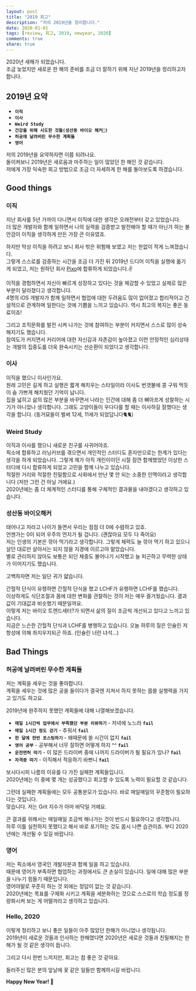 ```yaml
---
layout: post
title: "2019 회고"
description: "저의 2019년을 정리합니다."
date: 2020-01-01
tags: [review, 회고, 2019, newyear, 2020]
comments: true
share: true
---
```

 
2020년 새해가 되었습니다.  
조금 늦었지만 새로운 한 해의 준비를 조금 더 잘하기 위해 지난 2019년을 정리하고자 합니다.

## 2019년 요약
- **`이직`**
- **`이사`**
- **`Weird Study`**
- **`건강을 위해 시도한 것들(성산동 바이오 해커😬)`**
- **`허공에 날려버린 무수한 계획들`**
- **`영어`**


저의 2019년을 요약하자면 이쯤 되려나요.  
돌이켜보니 2019년은 새로움과 마주하는 일이 많았던 한 해인 것 같습니다.  
저에게 가장 익숙한 회고 방법으로 조금 더 자세하게 한 해를 돌아보도록 하겠습니다.

## Good things
### 이직
지난 회사를 5년 가까이 다니면서 이직에 대한 생각은 오래전부터 갖고 있었습니다.  
더 많은 개발자와 함께 일하면서 나의 실력을 검증받고 발전해야 할 때가 아닌가 하는 불안감이 이직을 생각하게 만든 가장 큰 이유였죠.  

하지만 막상 이직을 하려고 보니 회사 밖은 위험해 보였고 저는 한없이 작게 느껴졌습니다.  
그렇게 스스로를 검증하는 시간을 조금 더 가진 뒤 2019년 드디어 이직을 실행에 옮기게 되었고, 저는 원하던 회사 [Pixo](https://www.notion.so/pixo/974450d23a5c4738ad59d8b0a54a9f84)에 합류하게 되었습니다.✌️    

이직을 경험하면서 자신이 빠르게 성장하고 있다는 것을 체감할 수 있었고 실제로 많은 부분이 달라졌다고 생각합니다.  
4명의 iOS 개발자가 함께 일하면서 협업에 대한 두려움도 많이 없어졌고 합리적이고 건설적으로 관계하며 일한다는 것에 기쁨을 느끼고 있습니다. 역시 최고의 복지는 좋은 동료이죠!  

그리고 조직문화를 발전 시켜 나가는 것에 참여하는 부분이 커지면서 스스로 많이 성숙해지기도 했습니다.  
참여도가 커지면서 커리어에 대한 자신감과 자존감이 높아졌고 이런 안정적인 심리상태는 개발의 집중도를 더욱 완숙시키는 선순환이 되었다고 생각합니다. 

### 이사
이직을 했으니 이사인가요.  
원래 고민은 길게 하고 실행은 짧게 해치우는 스타일이라 이사도 번갯불에 콩 구워 먹듯이 숨 가쁘게 해치웠던 기억이 납니다.  
집을 넓히고 삶의 많은 부분을 바꾸면서 나라는 인간에 대해 좀 더 뼈아프게 성찰하는 시기가 아니었나 생각합니다. 그래도 고양이들이 우다다를 할 때는 이사하길 잘했다는 생각을 합니다. (동거묘들이 벌써 12세, 11세가 되었답니다🐈🐈)

### Weird Study
이직과 이사를 했으니 새로운 친구를 사귀어야죠.  
픽소에 합류하고 러닝커브를 겪으면서 개인적인 스터디도 혼자만으로는 한계가 있다는 생각을 하게 되었습니다. 그렇게 제가 아직 개린이이던 시절 잠깐 함께했었던 이상한 스터디에 다시 합류하게 되었고 고민을 함께 나누고 있습니다.  
적절한 거리와 적절한 친밀함으로 사회에서 만난 몇 안 되는 소중한 인맥이라고 생각합니다 (저만 그런 건 아닐 거에요.)  
2020년에는 좀 더 체계적인 스터디를 통해 구체적인 결과물을 내야겠다고 생각하고 있습니다. 

### 성산동 바이오해커
태어나고 자라고 나이가 들면서 우리는 점점 더 0에 수렴하고 있죠.  
언젠가는 0이 되어 우주의 먼지가 될 겁니다. (괜찮아요 모두 다 죽어요)  
저는 인생의 기본은 깎아 먹기라고 생각합니다. 그렇게 체력도 늘 깎아 먹기 하고 있으니 살던 대로만 살아서는 되지 않을 지경에 이르고야 말았습니다.  
별로 관리하지 않아도 보통은 되던 체중도 불어나기 시작했고 늘 피곤하고 무력한 상태가 이어지기도 했습니다.   

고백하자면 저는 일단 귀가 얇습니다.  

간헐적 단식이 유행하면 간헐적 단식을 했고 LCHF가 유행하면 LCHF를 했습니다.  
이상하게도 식단조절과 몸에 대한 변화를 관찰하는 것이 저는 매우 즐거웠습니다. 결과값이 기대값과 비슷했기 때문일까요.  
이렇게 저는 바이오 트렌드세터?가 되면서 삶의 질이 조금씩 개선되고 있다고 느끼고 있습니다.  
지금은 느슨한 간헐적 단식과 LCHF를 병행하고 있습니다. 오늘 하루의 질은 인슐린 저항성에 의해 좌지우지되곤 하죠. (인슐린 너란 녀석...)

## Bad Things
### 허공에 날려버린 무수한 계획들
저는 계획을 세우는 것을 좋아합니다.  
계획을 세우는 것에 많은 공을 들이다가 결국엔 지쳐서 하지 못하는 몹쓸 
실행력을 가지고 있기도 하고요.  

2019년에 완주하지 못했던 계획들에 대해 나열해보겠습니다.   

- **`매일 1시간씩 업무에서 부족했던 부분 리뷰하기`** - 저녁에 노느라 **`fail`**  
- **`매일 1시간 정도 걷기`** - 추워서 **`fail`**  
- **`한 달에 한번 포스팅하기`** - 왜때문에 쓸 시간이 없지 **`fail`**  
- **`영어 공부`** - 공부해서 너무 잘하면 어떻게 하지 ^^ **`fail`**  
- **`운전면허 따기`** - 이 많은 드라이버 중에 나까지 드라이버가 될 필요가 있나? **`fail`**  
- **`자격증 따기`** - 이직해서 적응하기 바쁘니 **`fail`**  

보시다시피 나름의 이유를 다 가진 실패한 계획들입니다.  
2020년에는 이 중에 몇 개는 성공했다고 회고할 수 있도록 노력이 필요할 것 같습니다.  

그런데 실패한 계획들에는 모두 공통분모가 있습니다. 바로 매일매일의 꾸준함이 필요하다는 것입니다.  
맞습니다. 저는 Grit 지수가 아마 바닥일 거에요.  

큰 결과를 위해서는 매일매일 조금씩 해나가는 것이 반드시 필요하다고 생각합니다.  
하루 이틀 실천하지 못했다고 해서 바로 포기하는 것도 몹시 나쁜 습관이죠. 부디 2020년에는 개선될 수 있길 바랍니다.

### 영어
저는 픽소에서 영국인 개발자분과 함께 일을 하고 있습니다.  
때문에 영어가 부족하면 협업하는 과정에서도 큰 손실이 있습니다. 일에 대해 많은 부분을 나누기 힘들기 때문입니다.  
영어야말로 꾸준히 하는 것 외에는 정답이 없는 것 같습니다.  
2020년에는 목표를 구체화 시키고 계획을 세분화하는 것으로 스스로의 학습 정도를 정량화시켜 보는 게 어떨까라고 생각하고 있습니다. 

### Hello, 2020
이렇게 정리하고 보니 좋은 일들이 아주 많았던 한해가 아니었나 생각됩니다.  
2019년이 새로운 것들과 인사하는 한해였다면 2020년은 새로운 것들과 친밀해지는 한 해가 될 것 같은 생각이 듭니다.  

그리고 다시 한번 느끼지만, 회고는 참 좋은 것 같아요.  

들러주신 많은 분의 앞날에 꽃 같은 일들만 함께하시길 바랍니다.  

**Happy New Year! 🎉**







